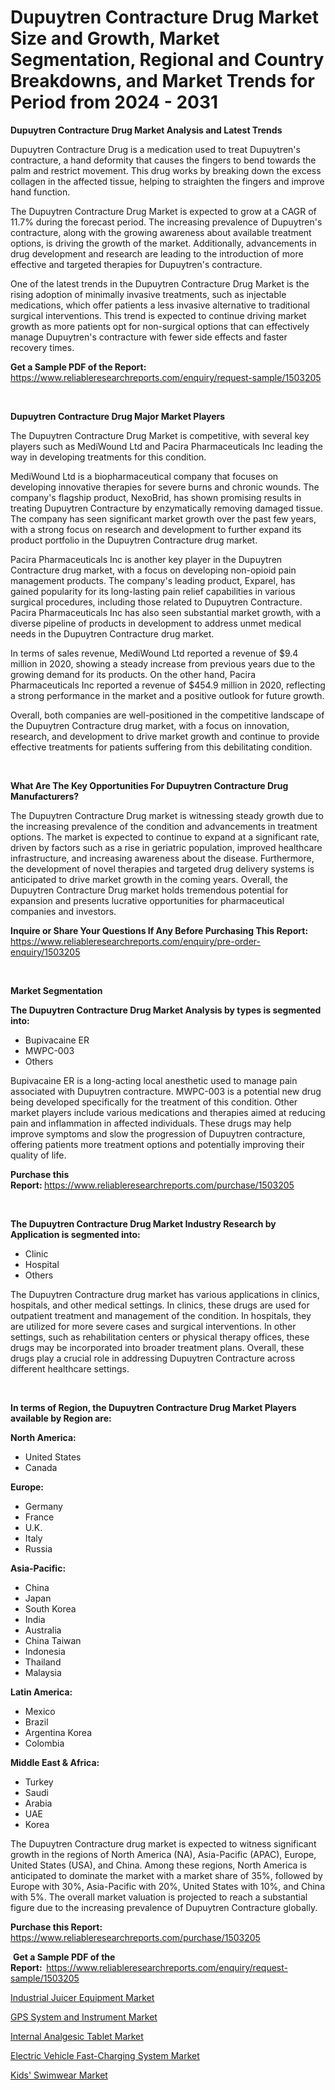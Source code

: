 <p><h1>Dupuytren Contracture Drug Market Size and Growth, Market Segmentation, Regional and Country Breakdowns, and Market Trends for Period from 2024 -  2031</h1></p><p><strong>Dupuytren Contracture Drug Market Analysis and Latest Trends</strong></p>
<p><p>Dupuytren Contracture Drug is a medication used to treat Dupuytren's contracture, a hand deformity that causes the fingers to bend towards the palm and restrict movement. This drug works by breaking down the excess collagen in the affected tissue, helping to straighten the fingers and improve hand function.</p><p>The Dupuytren Contracture Drug Market is expected to grow at a CAGR of 11.7% during the forecast period. The increasing prevalence of Dupuytren's contracture, along with the growing awareness about available treatment options, is driving the growth of the market. Additionally, advancements in drug development and research are leading to the introduction of more effective and targeted therapies for Dupuytren's contracture.</p><p>One of the latest trends in the Dupuytren Contracture Drug Market is the rising adoption of minimally invasive treatments, such as injectable medications, which offer patients a less invasive alternative to traditional surgical interventions. This trend is expected to continue driving market growth as more patients opt for non-surgical options that can effectively manage Dupuytren's contracture with fewer side effects and faster recovery times.</p></p>
<p><strong>Get a Sample PDF of the Report:&nbsp;</strong> <a href="https://www.reliableresearchreports.com/enquiry/request-sample/1503205">https://www.reliableresearchreports.com/enquiry/request-sample/1503205</a></p>
<p>&nbsp;</p>
<p><strong>Dupuytren Contracture Drug Major Market Players</strong></p>
<p><p>The Dupuytren Contracture Drug Market is competitive, with several key players such as MediWound Ltd and Pacira Pharmaceuticals Inc leading the way in developing treatments for this condition. </p><p>MediWound Ltd is a biopharmaceutical company that focuses on developing innovative therapies for severe burns and chronic wounds. The company's flagship product, NexoBrid, has shown promising results in treating Dupuytren Contracture by enzymatically removing damaged tissue. The company has seen significant market growth over the past few years, with a strong focus on research and development to further expand its product portfolio in the Dupuytren Contracture drug market.</p><p>Pacira Pharmaceuticals Inc is another key player in the Dupuytren Contracture drug market, with a focus on developing non-opioid pain management products. The company's leading product, Exparel, has gained popularity for its long-lasting pain relief capabilities in various surgical procedures, including those related to Dupuytren Contracture. Pacira Pharmaceuticals Inc has also seen substantial market growth, with a diverse pipeline of products in development to address unmet medical needs in the Dupuytren Contracture drug market.</p><p>In terms of sales revenue, MediWound Ltd reported a revenue of $9.4 million in 2020, showing a steady increase from previous years due to the growing demand for its products. On the other hand, Pacira Pharmaceuticals Inc reported a revenue of $454.9 million in 2020, reflecting a strong performance in the market and a positive outlook for future growth.</p><p>Overall, both companies are well-positioned in the competitive landscape of the Dupuytren Contracture drug market, with a focus on innovation, research, and development to drive market growth and continue to provide effective treatments for patients suffering from this debilitating condition.</p></p>
<p>&nbsp;</p>
<p><strong>What Are The Key Opportunities For Dupuytren Contracture Drug Manufacturers?</strong></p>
<p><p>The Dupuytren Contracture Drug market is witnessing steady growth due to the increasing prevalence of the condition and advancements in treatment options. The market is expected to continue to expand at a significant rate, driven by factors such as a rise in geriatric population, improved healthcare infrastructure, and increasing awareness about the disease. Furthermore, the development of novel therapies and targeted drug delivery systems is anticipated to drive market growth in the coming years. Overall, the Dupuytren Contracture Drug market holds tremendous potential for expansion and presents lucrative opportunities for pharmaceutical companies and investors.</p></p>
<p><strong>Inquire or Share Your Questions If Any Before Purchasing This Report:</strong> <a href="https://www.reliableresearchreports.com/enquiry/pre-order-enquiry/1503205">https://www.reliableresearchreports.com/enquiry/pre-order-enquiry/1503205</a></p>
<p>&nbsp;</p>
<p><strong>Market Segmentation</strong></p>
<p><strong>The Dupuytren Contracture Drug Market Analysis by types is segmented into:</strong></p>
<p><ul><li>Bupivacaine ER</li><li>MWPC-003</li><li>Others</li></ul></p>
<p><p>Bupivacaine ER is a long-acting local anesthetic used to manage pain associated with Dupuytren contracture. MWPC-003 is a potential new drug being developed specifically for the treatment of this condition. Other market players include various medications and therapies aimed at reducing pain and inflammation in affected individuals. These drugs may help improve symptoms and slow the progression of Dupuytren contracture, offering patients more treatment options and potentially improving their quality of life.</p></p>
<p><strong>Purchase this Report:&nbsp;</strong><a href="https://www.reliableresearchreports.com/purchase/1503205">https://www.reliableresearchreports.com/purchase/1503205</a></p>
<p>&nbsp;</p>
<p><strong>The Dupuytren Contracture Drug Market Industry Research by Application is segmented into:</strong></p>
<p><ul><li>Clinic</li><li>Hospital</li><li>Others</li></ul></p>
<p><p>The Dupuytren Contracture drug market has various applications in clinics, hospitals, and other medical settings. In clinics, these drugs are used for outpatient treatment and management of the condition. In hospitals, they are utilized for more severe cases and surgical interventions. In other settings, such as rehabilitation centers or physical therapy offices, these drugs may be incorporated into broader treatment plans. Overall, these drugs play a crucial role in addressing Dupuytren Contracture across different healthcare settings.</p></p>
<p>&nbsp;</p>
<p><strong>In terms of Region, the Dupuytren Contracture Drug Market Players available by Region are:</strong></p>
<p>
    <p> <strong> North America: </strong>
        <ul>
            <li>United States</li>
            <li>Canada</li>
        </ul>
        </p> 
    <p> <strong> Europe: </strong>
        <ul>
            <li>Germany</li>
            <li>France</li>
            <li>U.K.</li>
            <li>Italy</li>
            <li>Russia</li>
        </ul>
        </p> 
    <p> <strong> Asia-Pacific: </strong>
        <ul>
            <li>China</li>
            <li>Japan</li>
            <li>South Korea</li>
            <li>India</li>
            <li>Australia</li>
            <li>China Taiwan</li>
            <li>Indonesia</li>
            <li>Thailand</li>
            <li>Malaysia</li>
        </ul>
        </p> 
    <p> <strong> Latin America: </strong>
        <ul>
            <li>Mexico</li>
            <li>Brazil</li>
            <li>Argentina Korea</li>
            <li>Colombia</li>
        </ul>
        </p> 
    <p> <strong> Middle East & Africa: </strong>
        <ul>
            <li>Turkey</li>
            <li>Saudi</li>
            <li>Arabia</li>
            <li>UAE</li>
            <li>Korea</li>
        </ul>
    </p>
    </p>
<p><p>The Dupuytren Contracture drug market is expected to witness significant growth in the regions of North America (NA), Asia-Pacific (APAC), Europe, United States (USA), and China. Among these regions, North America is anticipated to dominate the market with a market share of 35%, followed by Europe with 30%, Asia-Pacific with 20%, United States with 10%, and China with 5%. The overall market valuation is projected to reach a substantial figure due to the increasing prevalence of Dupuytren Contracture globally.</p></p>
<p><strong>Purchase this Report: </strong><a href="https://www.reliableresearchreports.com/purchase/1503205">https://www.reliableresearchreports.com/purchase/1503205</a></p>
<p>&nbsp;<strong>Get a Sample PDF of the Report:&nbsp;&nbsp;</strong><a href="https://www.reliableresearchreports.com/enquiry/request-sample/1503205">https://www.reliableresearchreports.com/enquiry/request-sample/1503205</a></p>
<p><strong></strong></p>
<p><p><a href="https://github.com/dimitrishawkinswaynenp91rgz/Market-Research-Report-List-1/blob/main/industrial-juicer-equipment-market.md">Industrial Juicer Equipment Market</a></p><p><a href="https://github.com/changoleonlaverguenzanoexiste/Market-Research-Report-List-1/blob/main/gps-system-and-instrument-market.md">GPS System and Instrument Market</a></p><p><a href="https://github.com/danielneavesallisons03mba/Market-Research-Report-List-1/blob/main/internal-analgesic-tablet-market.md">Internal Analgesic Tablet Market</a></p><p><a href="https://github.com/tamvrosiya/Market-Research-Report-List-2/blob/main/electric-vehicle-fast-charging-system-market.md">Electric Vehicle Fast-Charging System Market</a></p><p><a href="https://github.com/pizolina/Market-Research-Report-List-3/blob/main/kids-swimwear-market.md">Kids' Swimwear Market</a></p></p>